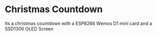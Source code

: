 # Christmas Countdown
Its a christmas countdown with a ESP8266 Wemos D1 mini card and a SSD1306 OLED Screen
